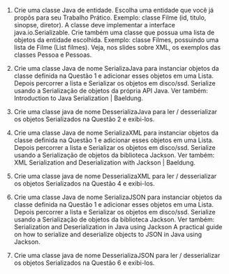 1. Crie uma classe Java de entidade. Escolha uma entidade que você já propôs para seu Trabalho Prático. Exemplo: classe Filme (id, titulo, sinopse, diretor). A classe deve implementar a interface java.io.Serializable. Crie também uma classe que possua uma lista de objetos da entidade escolhida. Exemplo: classe Filmes, possuindo uma lista de Filme (List<Filme> filmes). Veja, nos slides sobre XML, os exemplos das classes Pessoa e Pessoas.

2. Crie uma classe Java de nome SerializaJava para instanciar objetos da classe definida na Questão 1 e adicionar esses objetos em uma Lista. Depois percorrer a lista e Serializar os objetos em disco/ssd. Serialize usando a Serialização de objetos da própria API Java. Ver também: Introduction to Java Serialization | Baeldung.

3. Crie uma classe java de nome DesserializaJava para ler / desserializar os objetos Serializados na Questão 2 e exibi-los. 

4. Crie uma classe Java de nome SerializaXML para instanciar objetos da classe definida na Questão 1 e adicionar esses objetos em uma Lista. Depois percorrer a lista e Serializar os objetos em disco/ssd. Serialize usando a Serialização de objetos da biblioteca Jackson. Ver também: XML Serialization and Deserialization with Jackson | Baeldung.

5. Crie uma classe java de nome DesserializaXML para ler / desserializar os objetos Serializados na Questão 4 e exibi-los.

6. Crie uma classe Java de nome SerializaJSON para instanciar objetos da classe definida na Questão 1 e adicionar esses objetos em uma Lista. Depois percorrer a lista e Serializar os objetos em disco/ssd. Serialize usando a Serialização de objetos da biblioteca Jackson. Ver também: Serialization and Deserialization in Java using Jackson A practical guide on how to serialize and deserialize objects to JSON in Java using Jackson.

7. Crie uma classe java de nome DesserializaJSON para ler / desserializar os objetos Serializados na Questão 6 e exibi-los.